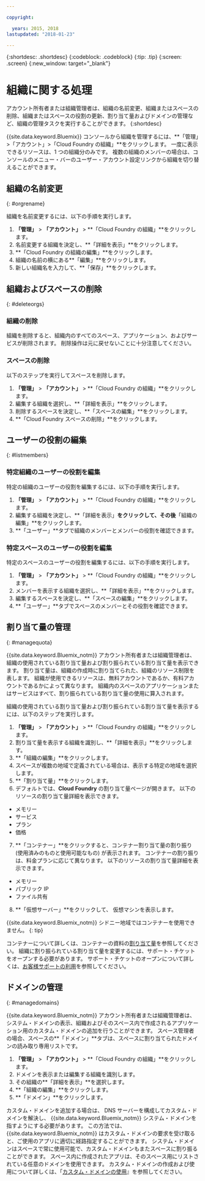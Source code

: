 ```yaml
---

copyright:

  years: 2015, 2018
lastupdated: "2018-01-23"

---
```


{:shortdesc: .shortdesc}
{:codeblock: .codeblock}
{:tip: .tip}
{:screen: .screen}
{:new_window: target="_blank"}

# 組織に関する処理
アカウント所有者または組織管理者は、組織の名前変更、組織またはスペースの削除、組織またはスペースの役割の更新、割り当て量およびドメインの管理など、組織の管理タスクを実行することができます。
{:shortdesc}

{{site.data.keyword.Bluemix}} コンソールから組織を管理するには、**「管理」>「アカウント」>「Cloud Foundry の組織」**をクリックします。 一度に表示できるリソースは、1 つの組織分のみです。 複数の組織のメンバーの場合は、コンソールのメニュー・バーのユーザー・アカウント設定リンクから組織を切り替えることができます。

## 組織の名前変更
{: #orgrename}

組織を名前変更するには、以下の手順を実行します。
1. **「管理」** > **「アカウント」** > **「Cloud Foundry の組織」**をクリックします。
2. 名前変更する組織を決定し、**「詳細を表示」**をクリックします。
3. **「Cloud Foundry の組織の編集」**をクリックします。
4. 組織の名前の横にある**「編集」**をクリックします。
5. 新しい組織名を入力して、**「保存」**をクリックします。

## 組織およびスペースの削除
{: #deleteorgs}

### 組織の削除

組織を削除すると、組織内のすべてのスペース、アプリケーション、およびサービスが削除されます。 削除操作は元に戻せないことに十分注意してください。 

### スペースの削除

以下のステップを実行してスペースを削除します。

1. **「管理」** > **「アカウント」** > **「Cloud Foundry の組織」**をクリックします。
2. 編集する組織を選択し、**「詳細を表示」**をクリックします。
3. 削除するスペースを決定し、**「スペースの編集」**をクリックします。
4. **「Cloud Foundry スペースの削除」**をクリックします。

## ユーザーの役割の編集
{: #listmembers}

### 特定組織のユーザーの役割を編集 

特定の組織のユーザーの役割を編集するには、以下の手順を実行します。

1. **「管理」** > **「アカウント」** > **「Cloud Foundry の組織」**をクリックします。
2. 編集する組織を決定し、**「詳細を表示」**をクリックして、その後**「組織の編集」**をクリックします。
4. **「ユーザー」**タブで組織のメンバーとメンバーの役割を確認できます。

### 特定スペースのユーザーの役割を編集

特定のスペースのユーザーの役割を編集するには、以下の手順を実行します。

1. **「管理」** > **「アカウント」** > **「Cloud Foundry の組織」**をクリックします。
2. メンバーを表示する組織を選択し、**「詳細を表示」**をクリックします。
3. 編集するスペースを決定し、**「スペースの編集」**をクリックします。
4. **「ユーザー」**タブでスペースのメンバーとその役割を確認できます。

## 割り当て量の管理
{: #managequota}

{{site.data.keyword.Bluemix_notm}} アカウント所有者または組織管理者は、組織の使用されている割り当て量および割り振られている割り当て量を表示できます。 割り当て量は、組織の作成時に割り当てられた、組織のリソース制限を表します。 組織が使用できるリソースは、無料アカウントであるか、有料アカウントであるかによって異なります。 組織内のスペースのアプリケーションまたはサービスはすべて、割り振られている割り当て量の使用に算入されます。

組織の使用されている割り当て量および割り振られている割り当て量を表示するには、以下のステップを実行します。

1. **「管理」** &gt; **「アカウント」** &gt; **「Cloud Foundry の組織」**をクリックします。
2. 割り当て量を表示する組織を識別し、**「詳細を表示」**をクリックします。
3. **「組織の編集」**をクリックします。
4. スペースが複数の地域で定義されている場合は、表示する特定の地域を選択します。
5. **「割り当て量」**をクリックします。 
6. デフォルトでは、**Cloud Foundry** の割り当て量ページが開きます。 以下のリソースの割り当て量詳細を表示できます。
 * メモリー
 * サービス
 * プラン
 * 価格
7. **「コンテナー」**をクリックすると、コンテナー割り当て量の割り振り (使用済みのものと使用可能なもの) が表示されます。 コンテナーの割り振りは、料金プランに応じて異なります。 以下のリソースの割り当て量詳細を表示できます。
 * メモリー
 * パブリック IP
 * ファイル共有
8. **「仮想サーバー」**をクリックして、 仮想マシンを表示します。

{{site.data.keyword.Bluemix_notm}} シドニー地域ではコンテナーを使用できません。 
{: tip}

コンテナーについて詳しくは、コンテナーの資料の[割り当て量](/docs/containers/container_planning.html#container_planning_quota)を参照してください。
組織に割り振られている割り当て量を変更するには、サポート・チケットをオープンする必要があります。 サポート・チケットのオープンについて詳しくは、[お客様サポートの利用](/docs/get-support/howtogetsupport.html#getting-customer-support)を参照してください。 

## ドメインの管理
{: #managedomains}

{{site.data.keyword.Bluemix_notm}} アカウント所有者または組織管理者は、システム・ドメインの表示、組織およびそのスペース内で作成されるアプリケーション用のカスタム・ドメインの追加を行うことができます。 スペース管理者の場合、スペースの**「ドメイン」**タブは、スペースに割り当てられたドメインの読み取り専用リストです。

1. **「管理」** &gt; **「アカウント」** &gt; **「Cloud Foundry の組織」**をクリックします。
2. ドメインを表示または編集する組織を識別します。
3. その組織の**「詳細を表示」**を選択します。
4. **「組織の編集」**をクリックします。
5. **「ドメイン」**をクリックします。

カスタム・ドメインを追加する場合は、
DNS サーバーを構成してカスタム・ドメインを解決し、
{{site.data.keyword.Bluemix_notm}}
システム・ドメインを指すようにする必要があります。 この方法では、{{site.data.keyword.Bluemix_notm}}
はカスタム・ドメインの要求を受け取ると、ご使用のアプリに適切に経路指定することができます。 システム・ドメインはスペースで常に使用可能で、カスタム・ドメインもまたスペースに割り振ることができます。 スペース内に作成されたアプリは、そのスペース用にリストされている任意のドメインを使用できます。 カスタム・ドメインの作成および使用について詳しくは、「[カスタム・ドメインの使用](/docs/apps/updapps.html#domain)』を参照してください。
